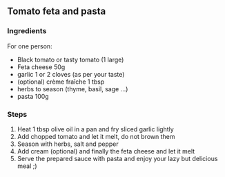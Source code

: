 ## Tomato feta and pasta

### Ingredients

For one person:

- Black tomato or tasty tomato (1 large)
- Feta cheese 50g
- garlic 1 or 2 cloves (as per your taste)
- (optional) crème fraîche 1 tbsp
- herbs to season (thyme, basil, sage ...)
- pasta 100g

### Steps

1. Heat 1 tbsp olive oil in a pan and fry sliced garlic lightly
2. Add chopped tomato and let it melt, do not brown them
3. Season with herbs, salt and pepper
4. Add cream (optional) and finally the feta cheese and let it melt
5. Serve the prepared sauce with pasta and enjoy your lazy but delicious meal ;)
